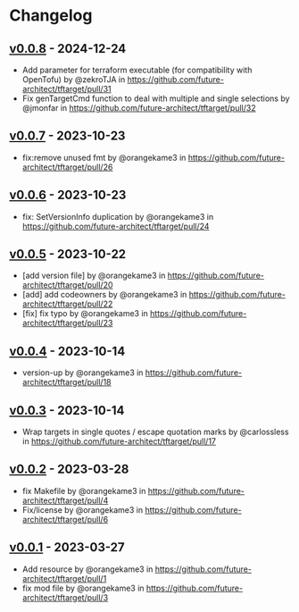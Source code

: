 # Changelog

## [v0.0.8](https://github.com/future-architect/tftarget/compare/v0.0.7...v0.0.8) - 2024-12-24
- Add parameter for terraform executable (for compatibility with OpenTofu) by @zekroTJA in https://github.com/future-architect/tftarget/pull/31
- Fix genTargetCmd function to deal with multiple and single selections by @jmonfar in https://github.com/future-architect/tftarget/pull/32

## [v0.0.7](https://github.com/future-architect/tftarget/compare/v0.0.6...v0.0.7) - 2023-10-23
- fix:remove unused fmt by @orangekame3 in https://github.com/future-architect/tftarget/pull/26

## [v0.0.6](https://github.com/future-architect/tftarget/compare/v0.0.5...v0.0.6) - 2023-10-23
- fix: SetVersionInfo duplication by @orangekame3 in https://github.com/future-architect/tftarget/pull/24

## [v0.0.5](https://github.com/future-architect/tftarget/compare/v0.0.4...v0.0.5) - 2023-10-22
- [add version file] by @orangekame3 in https://github.com/future-architect/tftarget/pull/20
- [add] add codeowners by @orangekame3 in https://github.com/future-architect/tftarget/pull/22
- [fix] fix typo by @orangekame3 in https://github.com/future-architect/tftarget/pull/23

## [v0.0.4](https://github.com/future-architect/tftarget/compare/v0.0.3...v0.0.4) - 2023-10-14
- version-up by @orangekame3 in https://github.com/future-architect/tftarget/pull/18

## [v0.0.3](https://github.com/future-architect/tftarget/compare/v0.0.2...v0.0.3) - 2023-10-14
- Wrap targets in single quotes / escape quotation marks by @carlossless in https://github.com/future-architect/tftarget/pull/17

## [v0.0.2](https://github.com/future-architect/tftarget/compare/v0.0.1...v0.0.2) - 2023-03-28
- fix Makefile by @orangekame3 in https://github.com/future-architect/tftarget/pull/4
- Fix/license by @orangekame3 in https://github.com/future-architect/tftarget/pull/6

## [v0.0.1](https://github.com/future-architect/tftarget/commits/v0.0.1) - 2023-03-27
- Add resource by @orangekame3 in https://github.com/future-architect/tftarget/pull/1
- fix mod file by @orangekame3 in https://github.com/future-architect/tftarget/pull/3
